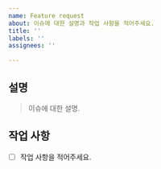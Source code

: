 ```yaml
---
name: Feature request
about: 이슈에 대한 설명과 작업 사항을 적어주세요.
title: ''
labels: ''
assignees: ''

---
```


## 설명
> 이슈에 대한 설명.

## 작업 사항

- [ ] 작업 사항을 적어주세요.
